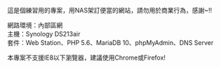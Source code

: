 這是個練習用的專案，用NAS架訂便當的網站，請勿用於商業行為，感謝~!!

<p>
網路環境：內部區網<br>
主機：Synology DS213air<br>
套件：Web Station、PHP 5.6、MariaDB 10、phpMyAdmin、DNS Server
</p>

<p>本專案不支援IE8以下瀏覽器，建議使用Chrome或Firefox!</p>